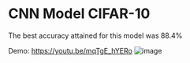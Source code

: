 # CNN Model CIFAR-10
The best accuracy attained for this model was 88.4%

Demo: https://youtu.be/mqTgE_hYERo
![image](https://github.com/user-attachments/assets/41fd7d77-3aa8-419d-9b00-e07b051cb593)
